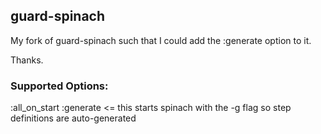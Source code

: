 ## guard-spinach

My fork of guard-spinach such that I could add the :generate option to it.

Thanks.

### Supported Options:
:all_on_start 
:generate <= this starts spinach with the -g flag so step definitions are auto-generated